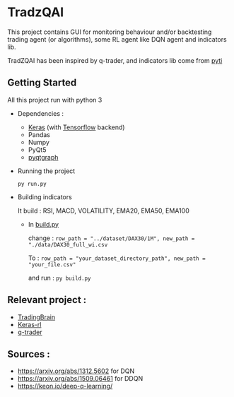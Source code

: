 # TradzQAI

This project contains GUI for monitoring behaviour and/or backtesting trading agent (or algorithms), some RL agent like DQN agent and indicators lib.

TradZQAI has been inspired by q-trader, and indicators lib come from [pyti](https://github.com/kylejusticemagnuson/pyti)

## Getting Started

  All this project run with python 3

- Dependencies :
  - [Keras](https://github.com/keras-team/keras) (with [Tensorflow](https://github.com/tensorflow/tensorflow) backend)
  - Pandas
  - Numpy
  - PyQt5
  - [pyqtgraph](https://github.com/pyqtgraph/pyqtgraph)
  
- Running the project
  ```
  py run.py
  ```
  
- Building indicators
    
    It build : RSI, MACD, VOLATILITY, EMA20, EMA50, EMA100

  - In [build.py](https://github.com/kkuette/TradzQAI/blob/master/build.py)
  
    change :   ```row_path = "../dataset/DAX30/1M", new_path = "./data/DAX30_full_wi.csv```
             
    To :     ```row_path = "your_dataset_directory_path", new_path = "your_file.csv" ```
           
    and run : ```py build.py```
 
## Relevant project :
  - [TradingBrain](https://github.com/Prediction-Machines/Trading-Brain)
  - [Keras-rl](https://github.com/matthiasplappert/keras-rl)
  - [q-trader](https://github.com/edwardhdlu/q-trader)
 
## Sources :

  - https://arxiv.org/abs/1312.5602 for DQN
  - https://arxiv.org/abs/1509.06461 for DDQN
  - https://keon.io/deep-q-learning/
